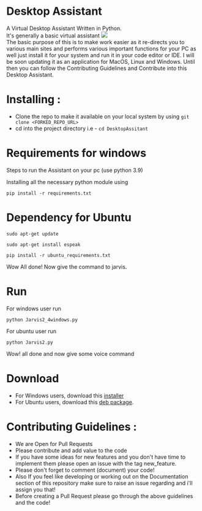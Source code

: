 # Desktop Assistant

A Virtual Desktop Assistant Written in Python.
<br> It's generally a basic virtual assistant
<img src="https://github.com/Harsha200105/DesktopAssitant/blob/main/resource/JJ.jpeg">  <br>
The basic purpose of this is to make work easier as it re-directs you to various main sites and performs various important functions for your PC as well just install it for your system and run it in your code editor or IDE. I will be soon updating it as an application for MacOS, Linux and Windows. Until then you can follow the Contributing Guidelines and Contribute into this Desktop Assistant.<br>

# Installing : 

- Clone the repo to make it available on your local system by using ```git clone <FORKED_REPO_URL>```
- cd into the project directory i.e  - ```cd DesktopAssitant```


# Requirements for windows
Steps to run the Assistant on your pc (use python 3.9)

Installing all the necessary python module using
```
pip install -r requirements.txt
```             
# Dependency for Ubuntu
```
sudo apt-get update
```
```
sudo apt-get install espeak
```
```
pip install -r ubuntu_requirements.txt
```

Wow All done! Now give the command to jarvis.

# Run
For windows user run 
```
python Jarvis2_4windows.py
```
For ubuntu user run 
```
python Jarvis2.py
```
Wow! all done and now give some voice command 
# Download
 - For Windows users, download this [installer](https://raw.githubusercontent.com/Harsha200105/DesktopAssistant/issue_44/bin/jarvis%20desktop%20assistant%20setup.exe)
 - For Ubuntu users, download this [deb package](https://raw.githubusercontent.com/Harsha200105/DesktopAssistant/issue_44/bin/jarvis_1.0.0-1_all.deb).
# Contributing Guidelines :<br>
- We are Open for Pull Requests
- Please contribute and add value to the code
- If you have some ideas for new features and you don't have time to implement them please open an issue with the tag new_feature.
- Please don't forget to comment (document) your code!
- Also If you feel like developing or working out on the Documentation section of this repository make sure to raise an issue regarding and i'll assign you that!
- Before creating a Pull Request please go through the above guidelines and the code!

